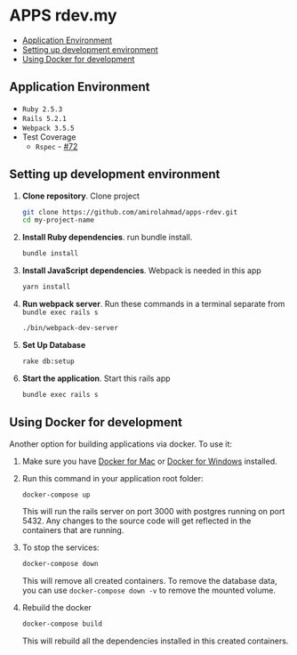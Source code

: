 # APPS rdev.my

- [Application Environment](#application-environment)
- [Setting up development environment](#setting-up-development-environment)
- [Using Docker for development](#using-docker-for-development)

## Application Environment

- `Ruby 2.5.3`
- `Rails 5.2.1`
- `Webpack 3.5.5`
- Test Coverage
  - `Rspec` - [#72](https://code.in.spdigital.io/sp-digital/rails-base/pull/72)

## Setting up development environment

1. **Clone repository**. Clone project
    ```bash
    git clone https://github.com/amirolahmad/apps-rdev.git
    cd my-project-name
    ```
2. **Install Ruby dependencies**. run bundle install.
    ```bash
    bundle install
    ```
3. **Install JavaScript dependencies**. Webpack is needed in this app
    ```bash
    yarn install
    ```
4. **Run webpack server**. Run these commands in a terminal separate from `bundle exec rails s`
    ```bash
    ./bin/webpack-dev-server
    ```
5. **Set Up Database**
    ```bash
    rake db:setup
    ```
5. **Start the application**. Start this rails app
    ```bash
    bundle exec rails s
    ```

## Using Docker for development

Another option for building applications via docker. To use it:

1. Make sure you have [Docker for Mac](https://docs.docker.com/docker-for-mac/install/) or [Docker for Windows](https://docs.docker.com/docker-for-windows/install/) installed.

2. Run this command in your application root folder:

    ```bash
    docker-compose up
    ```
    This will run the rails server on port 3000 with postgres running on port 5432. Any changes to the source code will
    get reflected in the containers that are running.

3. To stop the services:

    ```bash
    docker-compose down
    ```
    This will remove all created containers. To remove the database data, you can use `docker-compose down -v` to remove
    the mounted volume.

4. Rebuild the docker

    ```bash
    docker-compose build
    ```
    This will rebuild all the dependencies installed in this created containers.
